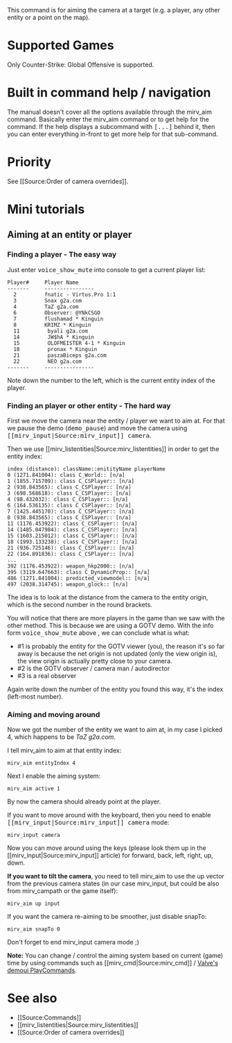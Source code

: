 This command is for aiming the camera at a target (e.g. a player, any other entity or a point on the map).

# Supported Games

Only Counter-Strike: Global Offensive is supported.

# Built in command help / navigation

The manual doesn't cover all the options available through the mirv_aim command. Basically enter the mirv_aim command or to get help for the command. If the help displays a subcommand with <tt>[...]</tt> behind it, then you can enter everything in-front to get more help for that sub-command.

# Priority

See [[Source:Order of camera overrides]].

# Mini tutorials

## Aiming at an entity or player

### Finding a player - The easy way

Just enter <tt>voice_show_mute</tt> into console to get a current player list:

```
Player#     Player Name
-------     ----------------
  2         fnatic - Virtus.Pro 1:1
  3         Snax g2a.com
  4         TaZ g2a.com
  6         Observer: @YNkCSGO
  7         flushamad * Kinguin
  8         KRIMZ * Kinguin
  11         byali g2a.com
  14         JW$hA * Kinguin
  15         OLOFMEISTER 4-1 * Kinguin
  18         pronax * Kinguin
  21         paszaBiceps g2a.com
  22         NEO g2a.com
-------     ----------------
```

Note down the number to the left, which is the current entity index of the player.

### Finding an player or other entity - The hard way

First we move the camera near the entity / player we want to aim at. For that we pause the demo (<tt>demo_pause</tt>) and move the camera using <tt>[[mirv_input|Source:mirv_input]] camera</tt>.

Then we use [[mirv_listentities|Source:mirv_listentities]] in order to get the entity index:

``` 
index (distance): className::enitityName playerName
0 (1271.841004): class C_World:: [n/a]
1 (1855.715709): class C_CSPlayer:: [n/a]
2 (938.843565): class C_CSPlayer:: [n/a]
3 (698.568618): class C_CSPlayer:: [n/a]
4 (98.432032): class C_CSPlayer:: [n/a]
6 (164.536135): class C_CSPlayer:: [n/a]
7 (1425.445170): class C_CSPlayer:: [n/a]
8 (938.843565): class C_CSPlayer:: [n/a]
11 (1176.453922): class C_CSPlayer:: [n/a]
14 (1485.047984): class C_CSPlayer:: [n/a]
15 (1603.215012): class C_CSPlayer:: [n/a]
18 (1993.133238): class C_CSPlayer:: [n/a]
21 (936.725146): class C_CSPlayer:: [n/a]
22 (164.891836): class C_CSPlayer:: [n/a]
...
392 (1176.453922): weapon_hkp2000:: [n/a]
395 (3119.647663): class C_DynamicProp:: [n/a]
486 (1271.841004): predicted_viewmodel:: [n/a]
497 (2038.314745): weapon_glock:: [n/a]
```

The idea is to look at the distance from the camera to the entity origin, which is the second number in the round brackets.

You will notice that there are more players in the game than we saw with the other method. This is because we are using a GOTV demo. With the info form <tt>voice_show_mute</tt> above , we can conclude what is what:

* #1 is probably the entity for the GOTV viewer (you), the reason it's so far away is because the net origin is not updated (only the view origin is), the view origin is actually pretty close to your camera.
* #2 is the GOTV observer / camera man / autodirector
* #3 is a real observer

Again write down the number of the entity you found this way, it's the index (left-most number).

### Aiming and moving around

Now we got the number of the entity we want to aim at, in my case I picked 4, which happens to be _TaZ g2a.com_.

I tell mirv_aim to aim at that entity index:

```
mirv_aim entityIndex 4
```

Next I enable the aiming system:

```
mirv_aim active 1
```

By now the camera should already point at the player.

If you want to move around with the keyboard, then you need to enable <tt>[[mirv_input|Source:mirv_input]] camera</tt> mode:

```
mirv_input camera
```

Now you can move around using the keys (please look them up in the [[mirv_input|Source:mirv_input]] article) for forward, back, left, right, up, down.

**If you want to tilt the camera**, you need to tell mirv_aim to use the up vector from the previous camera states (in our case mirv_input, but could be also from mirv_campath or the game itself):

```
mirv_aim up input
```

If you want the camera re-aiming to be smoother, just disable snapTo:

```
mirv_aim snapTo 0
```

Don't forget to end mirv_input camera mode ;)

**Note:** You can change / control the aiming system based on current (game) time by using commands such as [[mirv_cmd|Source:mirv_cmd]] / [Valve's demoui PlayCommands](https://developer.valvesoftware.com/wiki/Demo_Recording_Tools#Demo_editor).

# See also

* [[Source:Commands]]
* [[mirv_listentities|Source:mirv_listentities]]
* [[Source:Order of camera overrides]]